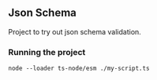 ## Json Schema

Project to try out json schema validation.

### Running the project

`node --loader ts-node/esm ./my-script.ts`